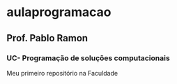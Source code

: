 # aulaprogramacao
## Prof. Pablo Ramon
### UC- Programação de soluções computacionais
Meu primeiro repositório na Faculdade
